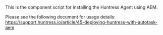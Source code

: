 This is the component script for installing the Huntress Agent using AEM.

Please see the following document for usage details:
https://support.huntress.io/article/45-deploying-huntress-with-autotask-aem